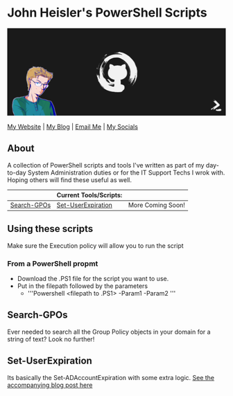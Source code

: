 # John Heisler's PowerShell Scripts

![Hero image for John Heisler's PowerShell Scripts](overview/ZenShellHeroImage.png)

[My Website][JHWebLink] | [My Blog][JHBlog] | [Email Me][JHEmail] | [My Socials][JHFindMe]

## About

A collection of PowerShell scripts and tools I've written as part of my day-to-day System Administration duties or for the IT Support Techs I wrok with. Hoping others will find these useful as well.

|                        | Current Tools/Scripts: |                        |
|------------------------|------------------------|------------------------|
| [Search-GPOs](https://github.com/Snowstuff123/Powershell_Scripts/blob/main/Search-GPOs/) | [Set-UserExpiration](https://github.com/Snowstuff123/Powershell_Scripts/blob/main/Set-UserExpiration/) | More Coming Soon! |

## Using these scripts

Make sure the Execution policy will allow you to run the script

### From a PowerShell propmt
- Download the .PS1 file for the script you want to use.
- Put in the filepath followed by the parameters
  - '''Powershell
  <filepath to .PS1> -Param1 -Param2
  '''
## Search-GPOs
Ever needed to search all the Group Policy objects in your domain for a string of text? Look no further!

## Set-UserExpiration
Its basically the Set-ADAccountExpiration with some extra logic. [See the accompanying blog post here](https://www.johnjheisler.net/2022/03/user-accounts-set-to-expire.html)


[JHWebLink]: https://www.johnjheisler.com/
[JHFindMe]: https://www.johnjheisler.com/find-me
[JHBlog]: https://www.johnjheisler.net/
[JHEmail]: mailto:Hello@JohnJHeisler.com
